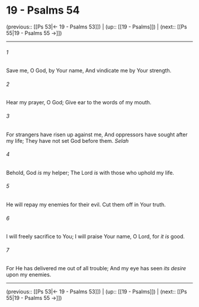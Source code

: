 # 19 - Psalms 54

(previous:: [[Ps 53|← 19 - Psalms 53]]) | (up:: [[19 - Psalms]]) | (next:: [[Ps 55|19 - Psalms 55 →]])

***


###### 1 
Save me, O God, by Your name, And vindicate me by Your strength. 

###### 2 
Hear my prayer, O God; Give ear to the words of my mouth. 

###### 3 
For strangers have risen up against me, And oppressors have sought after my life; They have not set God before them. _Selah_ 

###### 4 
Behold, God _is_ my helper; The Lord _is_ with those who uphold my life. 

###### 5 
He will repay my enemies for their evil. Cut them off in Your truth. 

###### 6 
I will freely sacrifice to You; I will praise Your name, O Lord, for _it is_ good. 

###### 7 
For He has delivered me out of all trouble; And my eye has seen _its desire_ upon my enemies.

***

(previous:: [[Ps 53|← 19 - Psalms 53]]) | (up:: [[19 - Psalms]]) | (next:: [[Ps 55|19 - Psalms 55 →]])
